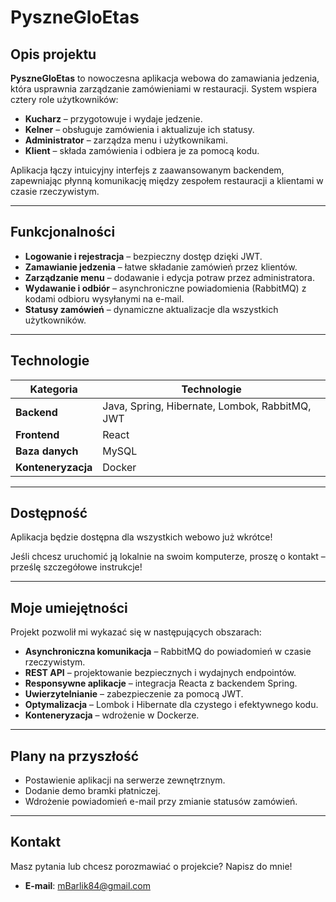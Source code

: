 # PyszneGloEtas

## Opis projektu
**PyszneGloEtas** to nowoczesna aplikacja webowa do zamawiania jedzenia, która usprawnia zarządzanie zamówieniami w restauracji. System wspiera cztery role użytkowników:  
- **Kucharz** – przygotowuje i wydaje jedzenie.  
- **Kelner** – obsługuje zamówienia i aktualizuje ich statusy.  
- **Administrator** – zarządza menu i użytkownikami.  
- **Klient** – składa zamówienia i odbiera je za pomocą kodu.  

Aplikacja łączy intuicyjny interfejs z zaawansowanym backendem, zapewniając płynną komunikację między zespołem restauracji a klientami w czasie rzeczywistym.

---

## Funkcjonalności
- **Logowanie i rejestracja** – bezpieczny dostęp dzięki JWT.  
- **Zamawianie jedzenia** – łatwe składanie zamówień przez klientów.  
- **Zarządzanie menu** – dodawanie i edycja potraw przez administratora.  
- **Wydawanie i odbiór** – asynchroniczne powiadomienia (RabbitMQ) z kodami odbioru wysyłanymi na e-mail.  
- **Statusy zamówień** – dynamiczne aktualizacje dla wszystkich użytkowników.  

---

## Technologie
| Kategoria           | Technologie                   |
|---------------------|-------------------------------|
| **Backend**         | Java, Spring, Hibernate, Lombok, RabbitMQ, JWT |
| **Frontend**        | React                         |
| **Baza danych**     | MySQL                         |
| **Konteneryzacja**  | Docker                        |

---

## Dostępność
Aplikacja będzie dostępna dla wszystkich webowo już wkrótce!

Jeśli chcesz uruchomić ją lokalnie na swoim komputerze, proszę o kontakt – prześlę szczegółowe instrukcje!  

---

## Moje umiejętności
Projekt pozwolił mi wykazać się w następujących obszarach:  
- **Asynchroniczna komunikacja** – RabbitMQ do powiadomień w czasie rzeczywistym.  
- **REST API** – projektowanie bezpiecznych i wydajnych endpointów.  
- **Responsywne aplikacje** – integracja Reacta z backendem Spring.  
- **Uwierzytelnianie** – zabezpieczenie za pomocą JWT.  
- **Optymalizacja** – Lombok i Hibernate dla czystego i efektywnego kodu.  
- **Konteneryzacja** – wdrożenie w Dockerze.  

---

## Plany na przyszłość
- Postawienie aplikacji na serwerze zewnętrznym.  
- Dodanie demo bramki płatniczej.  
- Wdrożenie powiadomień e-mail przy zmianie statusów zamówień.  

---

## Kontakt
Masz pytania lub chcesz porozmawiać o projekcie? Napisz do mnie!  
- **E-mail**: mBarlik84@gmail.com  
